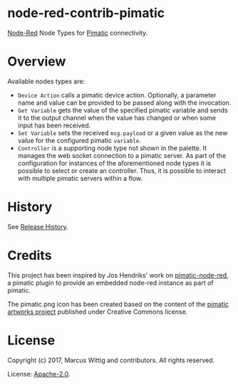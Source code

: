 # node-red-contrib-pimatic

[Node-Red](https://nodered.org/) Node Types for [Pimatic](https://pimatic.org/) connectivity. 

# Overview

Available nodes types are:

* `Device Action` calls a pimatic device action. Optionally, a parameter name and 
  value can be provided to be passed along with the invocation.
* `Get Variable` gets the value of the specified pimatic variable and sends it to the 
   output channel when the value has changed or when some input has been received.
* `Set Variable` sets the received `msg.payload` or a given value as the new value for
   the configured pimatic `variable`.
* `Controller` is a supporting node type not shown in the palette. It manages the web socket 
  connection to a pimatic server. As part of the configuration for instances of the 
  aforementioned node types it is possible to select or create an controller. Thus, it is possible to interact 
  with multiple pimatic servers within a flow.
  
# History

See [Release History](https://github.com/mwittig/node-red-contrib-pimatic/blob/master/HISTORY.md).

# Credits
 
 This project has been inspired by Jos Hendriks' work on 
 [pimatic-node-red](https://github.com/joshendriks/pimatic-node-red), a pimatic plugin to provide an embedded node-red
 instance as part of pimatic.
 
 The pimatic.png icon has been created based on the content of the
 [pimatic artworks project](https://github.com/pimatic/pimatic-artworks) published under Creative Commons license.

# License 

Copyright (c) 2017, Marcus Wittig and contributors.
All rights reserved.

License: [Apache-2.0](https://github.com/mwittig/node-red-contrib-pimatic/blob/master/LICENSE).

